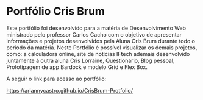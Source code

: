 # Portfólio Cris Brum

  Este portfólio foi desenvolvido para a matéria de Desenvolvimento Web ministrado pelo professor Carlos Cacho com o objetivo de apresentar informações e projetos desenvolvidos pela Aluna Cris Brum durante todo o período da matéria. Neste Portfólio é possível visualizar os demais projetos, como: a calculadora online, site de notícias IFtech ademais desenvolvido juntamente à outra aluna Cris Lorraine, Questionario, Blog pessoal, Prototipagem de app Bardock e modelo Grid e Flex Box.
  
  A seguir o link para acesso ao portfólio:
  
  https://ariannycastro.github.io/CrisBrum-Protfolio/
